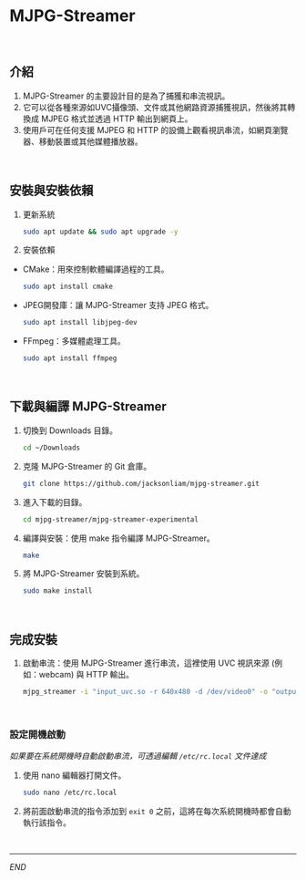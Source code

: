 # MJPG-Streamer

<br>

## 介紹

1. MJPG-Streamer 的主要設計目的是為了捕獲和串流視訊。
2. 它可以從各種來源如UVC攝像頭、文件或其他網路資源捕獲視訊，然後將其轉換成 MJPEG 格式並透過 HTTP 輸出到網頁上。
3. 使用戶可在任何支援 MJPEG 和 HTTP 的設備上觀看視訊串流，如網頁瀏覽器、移動裝置或其他媒體播放器。

<br>

## 安裝與安裝依賴

1. 更新系統

   ```bash
   sudo apt update && sudo apt upgrade -y
   ```

2. 安裝依賴

- CMake：用來控制軟體編譯過程的工具。

  ```bash
  sudo apt install cmake
  ```

- JPEG開發庫：讓 MJPG-Streamer 支持 JPEG 格式。

  ```bash
  sudo apt install libjpeg-dev
  ```

- FFmpeg：多媒體處理工具。

  ```bash
  sudo apt install ffmpeg
  ```

<br>

## 下載與編譯 MJPG-Streamer

1. 切換到 Downloads 目錄。

   ```bash
   cd ~/Downloads
   ```

2. 克隆 MJPG-Streamer 的 Git 倉庫。

   ```bash
   git clone https://github.com/jacksonliam/mjpg-streamer.git
   ```

3. 進入下載的目錄。

   ```bash
   cd mjpg-streamer/mjpg-streamer-experimental
   ```

4. 編譯與安裝：使用 make 指令編譯 MJPG-Streamer。

   ```bash
   make
   ```

5. 將 MJPG-Streamer 安裝到系統。

   ```bash
   sudo make install
   ```

<br>

## 完成安裝

1. 啟動串流：使用 MJPG-Streamer 進行串流，這裡使用 UVC 視訊來源 (例如：webcam) 與 HTTP 輸出。

   ```bash
   mjpg_streamer -i "input_uvc.so -r 640x480 -d /dev/video0" -o "output_http.so -w /usr/local/share/mjpg-streamer/www"
   ```

<br>

### 設定開機啟動

_如果要在系統開機時自動啟動串流，可透過編輯 `/etc/rc.local` 文件達成_

1. 使用 nano 編輯器打開文件。

    ```bash
    sudo nano /etc/rc.local
    ```

2. 將前面啟動串流的指令添加到 `exit 0` 之前，這將在每次系統開機時都會自動執行該指令。

<br>

---

_END_

